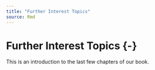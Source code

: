 ```yaml
---
title: "Further Interest Topics"
source: Rmd
---
```


# Further Interest Topics {-}

This is an introduction to the last few chapters of our book.
